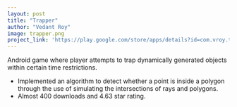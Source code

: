 ```yaml
---
layout: post
title: "Trapper"
author: "Vedant Roy"
image: trapper.png
project_link: 'https://play.google.com/store/apps/details?id=com.vroy.trapper'
---
```

Android game where player attempts to trap dynamically generated
objects within certain time restrictions.
* Implemented an algorithm to detect whether a point is inside a polygon through the use of
simulating the intersections of rays and polygons.
* Almost 400 downloads and 4.63 star rating.
